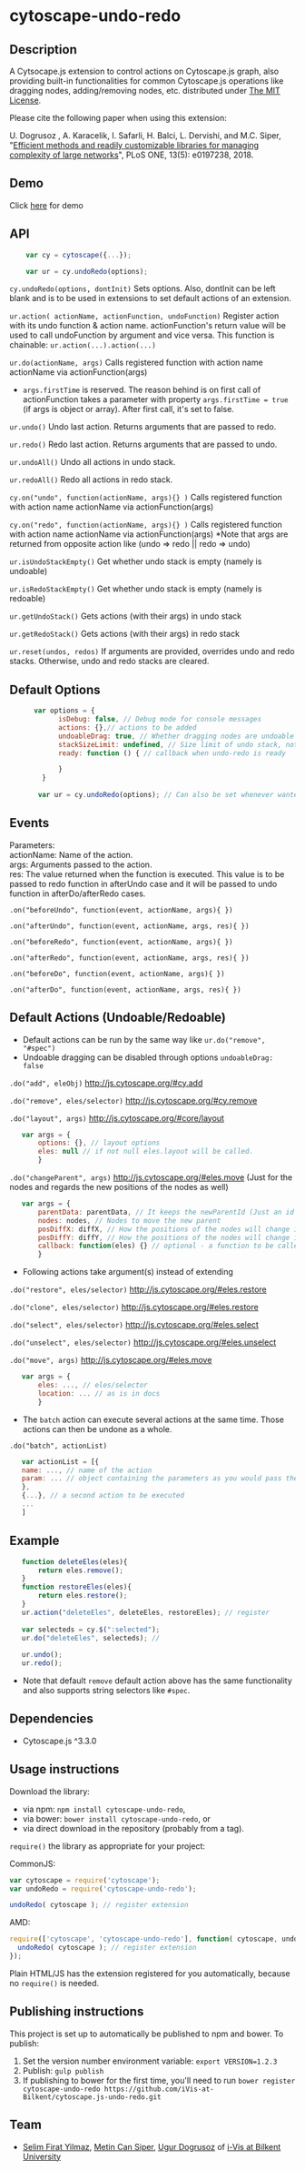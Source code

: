 cytoscape-undo-redo
================================================================================

## Description
 A Cytsocape.js extension to control actions on Cytoscape.js graph, also providing built-in functionalities for common Cytoscape.js operations like dragging nodes, adding/removing nodes, etc. distributed under [The MIT License](https://opensource.org/licenses/MIT).

Please cite the following paper when using this extension:

U. Dogrusoz , A. Karacelik, I. Safarli, H. Balci, L. Dervishi, and M.C. Siper, "[Efficient methods and readily customizable libraries for managing complexity of large networks](https://doi.org/10.1371/journal.pone.0197238)", PLoS ONE, 13(5): e0197238, 2018.

## Demo

Click [here](http://ivis-at-bilkent.github.io/cytoscape.js-undo-redo/demo.html) for demo 
 
## API

```javascript
    var cy = cytoscape({...});

    var ur = cy.undoRedo(options);

```


`cy.undoRedo(options, dontInit)`
Sets options. Also, dontInit can be left blank and is to be used in extensions to set default actions of an extension.

`ur.action( actionName, actionFunction, undoFunction)`
Register action with its undo function & action name. actionFunction's return value will be used to call undoFunction by argument and vice versa. This function is chainable: `ur.action(...).action(...)`


`ur.do(actionName, args)`
Calls registered function with action name actionName via actionFunction(args)
* `args.firstTime` is reserved. The reason behind is on first call of actionFunction 
takes a parameter with property `args.firstTime = true` (if args is object or array). After first call, it's set to false.

`ur.undo()`
Undo last action. Returns arguments that are passed to redo.

`ur.redo()`
Redo last action. Returns arguments that are passed to undo.

`ur.undoAll()`
Undo all actions in undo stack.

`ur.redoAll()`
Redo all actions in redo stack.

`cy.on("undo", function(actionName, args){} )`
Calls registered function with action name actionName via actionFunction(args)

`cy.on("redo", function(actionName, args){} )`
Calls registered function with action name actionName via actionFunction(args)
*Note that args are returned from opposite action like (undo => redo || redo => undo)

`ur.isUndoStackEmpty()`
Get whether undo stack is empty (namely is undoable)

`ur.isRedoStackEmpty()`
Get whether undo stack is empty (namely is redoable)

`ur.getUndoStack()`
Gets actions (with their args) in undo stack

`ur.getRedoStack()`
Gets actions (with their args) in redo stack

`ur.reset(undos, redos)`
If arguments are provided, overrides undo and redo stacks. Otherwise, undo and redo stacks are cleared.


## Default Options
```javascript
      var options = {
            isDebug: false, // Debug mode for console messages
            actions: {},// actions to be added
            undoableDrag: true, // Whether dragging nodes are undoable can be a function as well
            stackSizeLimit: undefined, // Size limit of undo stack, note that the size of redo stack cannot exceed size of undo stack
            ready: function () { // callback when undo-redo is ready

            }
        }
        
       var ur = cy.undoRedo(options); // Can also be set whenever wanted.
```


## Events

Parameters:<br>
actionName: Name of the action.<br>
args: Arguments passed to the action.<br>
res: The value returned when the function is executed. This value is to be passed to redo function in afterUndo case and it will be passed to undo function in afterDo/afterRedo cases.<br>

 `.on("beforeUndo", function(event, actionName, args){ })` 
 
 `.on("afterUndo", function(event, actionName, args, res){ })` 
 
 `.on("beforeRedo", function(event, actionName, args){ })` 
 
 `.on("afterRedo", function(event, actionName, args, res){ })` 
 
 `.on("beforeDo", function(event, actionName, args){ })` 
 
 `.on("afterDo", function(event, actionName, args, res){ })` 
 


## Default Actions (Undoable/Redoable)
 * Default actions can be run by the same way like `ur.do("remove", "#spec")`
 * Undoable dragging can be disabled through options `undoableDrag: false`
 
 `.do("add", eleObj)` http://js.cytoscape.org/#cy.add
 
 `.do("remove", eles/selector)` http://js.cytoscape.org/#cy.remove
 
 `.do("layout", args)` http://js.cytoscape.org/#core/layout
 
 ```javascript
    var args = {
        options: {}, // layout options
        eles: null // if not null eles.layout will be called.
        }
 ```

 `.do("changeParent", args)` http://js.cytoscape.org/#eles.move (Just for the nodes and regards the new positions of the nodes as well)

 ```javascript
    var args = {
        parentData: parentData, // It keeps the newParentId (Just an id for each nodes for the first time)
        nodes: nodes, // Nodes to move the new parent
        posDiffX: diffX, // How the positions of the nodes will change in 'X' axis after they are moved the new parent
        posDiffY: diffY, // How the positions of the nodes will change in 'Y' axis after they are moved the new parent
        callback: function(eles) {} // optional - a function to be called after the change has occured, on the newly created elements
        }
 ```
 
 * Following actions take argument(s) instead of extending
 
 `.do("restore", eles/selector)` http://js.cytoscape.org/#eles.restore
 
 `.do("clone", eles/selector)` http://js.cytoscape.org/#eles.restore
 
 `.do("select", eles/selector)` http://js.cytoscape.org/#eles.select
 
 `.do("unselect", eles/selector)` http://js.cytoscape.org/#eles.unselect
 
 `.do("move", args)` http://js.cytoscape.org/#eles.move 
 
 ```javascript
    var args = {
        eles: ..., // eles/selector
        location: ... // as is in docs
        }
 ```
 
 * The `batch` action can execute several actions at the same time. Those actions can then be undone as a whole.
 
 `.do("batch", actionList)`
 
 ```javascript
    var actionList = [{
	name: ..., // name of the action
	param: ... // object containing the parameters as you would pass them to said action
	},
	{...}, // a second action to be executed
	...
    ]
 ```

## Example
 ```javascript
    function deleteEles(eles){
        return eles.remove();
    }
    function restoreEles(eles){
        return eles.restore();
    }
    ur.action("deleteEles", deleteEles, restoreEles); // register
    
    var selecteds = cy.$(":selected");
    ur.do("deleteEles", selecteds); // 
    
    ur.undo();
    ur.redo();
 ```
  * Note that default `remove` default action above has the same functionality and also supports string selectors like `#spec`.
 

## Dependencies

 * Cytoscape.js ^3.3.0
 
 

## Usage instructions

Download the library:
 * via npm: `npm install cytoscape-undo-redo`,
 * via bower: `bower install cytoscape-undo-redo`, or
 * via direct download in the repository (probably from a tag).

`require()` the library as appropriate for your project:

CommonJS:
```js
var cytoscape = require('cytoscape');
var undoRedo = require('cytoscape-undo-redo');

undoRedo( cytoscape ); // register extension
```

AMD:
```js
require(['cytoscape', 'cytoscape-undo-redo'], function( cytoscape, undoRedo ){
  undoRedo( cytoscape ); // register extension
});
```

Plain HTML/JS has the extension registered for you automatically, because no `require()` is needed.



## Publishing instructions

This project is set up to automatically be published to npm and bower.  To publish:

1. Set the version number environment variable: `export VERSION=1.2.3`
1. Publish: `gulp publish`
1. If publishing to bower for the first time, you'll need to run `bower register cytoscape-undo-redo https://github.com/iVis-at-Bilkent/cytoscape.js-undo-redo.git`

## Team

  * [Selim Firat Yilmaz](https://github.com/mrsfy), [Metin Can Siper](https://github.com/metincansiper), [Ugur Dogrusoz](https://github.com/ugurdogrusoz) of [i-Vis at Bilkent University](http://www.cs.bilkent.edu.tr/~ivis)
